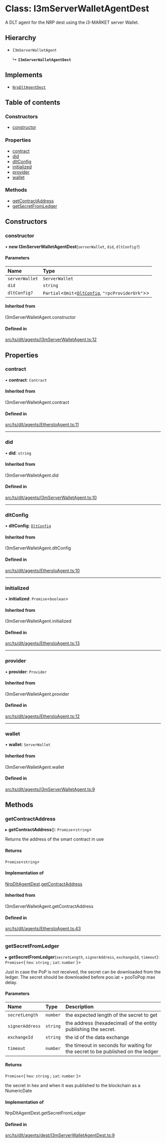 # Class: I3mServerWalletAgentDest

A DLT agent for the NRP dest using the i3-MARKET server Wallet.

## Hierarchy

- `I3mServerWalletAgent`

  ↳ **`I3mServerWalletAgentDest`**

## Implements

- [`NrpDltAgentDest`](../interfaces/Signers.NrpDltAgentDest.md)

## Table of contents

### Constructors

- [constructor](I3mServerWalletAgentDest.md#constructor)

### Properties

- [contract](I3mServerWalletAgentDest.md#contract)
- [did](I3mServerWalletAgentDest.md#did)
- [dltConfig](I3mServerWalletAgentDest.md#dltconfig)
- [initialized](I3mServerWalletAgentDest.md#initialized)
- [provider](I3mServerWalletAgentDest.md#provider)
- [wallet](I3mServerWalletAgentDest.md#wallet)

### Methods

- [getContractAddress](I3mServerWalletAgentDest.md#getcontractaddress)
- [getSecretFromLedger](I3mServerWalletAgentDest.md#getsecretfromledger)

## Constructors

### constructor

• **new I3mServerWalletAgentDest**(`serverWallet`, `did`, `dltConfig?`)

#### Parameters

| Name | Type |
| :------ | :------ |
| `serverWallet` | `ServerWallet` |
| `did` | `string` |
| `dltConfig?` | `Partial`<`Omit`<[`DltConfig`](../interfaces/DltConfig.md), ``"rpcProviderUrk"``\>\> |

#### Inherited from

I3mServerWalletAgent.constructor

#### Defined in

[src/ts/dlt/agents/I3mServerWalletAgent.ts:12](https://gitlab.com/i3-market/code/wp3/t3.2/conflict-resolution/non-repudiation-library/-/blob/bf09997/src/ts/dlt/agents/I3mServerWalletAgent.ts#L12)

## Properties

### contract

• **contract**: `Contract`

#### Inherited from

I3mServerWalletAgent.contract

#### Defined in

[src/ts/dlt/agents/EthersIoAgent.ts:11](https://gitlab.com/i3-market/code/wp3/t3.2/conflict-resolution/non-repudiation-library/-/blob/bf09997/src/ts/dlt/agents/EthersIoAgent.ts#L11)

___

### did

• **did**: `string`

#### Inherited from

I3mServerWalletAgent.did

#### Defined in

[src/ts/dlt/agents/I3mServerWalletAgent.ts:10](https://gitlab.com/i3-market/code/wp3/t3.2/conflict-resolution/non-repudiation-library/-/blob/bf09997/src/ts/dlt/agents/I3mServerWalletAgent.ts#L10)

___

### dltConfig

• **dltConfig**: [`DltConfig`](../interfaces/DltConfig.md)

#### Inherited from

I3mServerWalletAgent.dltConfig

#### Defined in

[src/ts/dlt/agents/EthersIoAgent.ts:10](https://gitlab.com/i3-market/code/wp3/t3.2/conflict-resolution/non-repudiation-library/-/blob/bf09997/src/ts/dlt/agents/EthersIoAgent.ts#L10)

___

### initialized

• **initialized**: `Promise`<`boolean`\>

#### Inherited from

I3mServerWalletAgent.initialized

#### Defined in

[src/ts/dlt/agents/EthersIoAgent.ts:13](https://gitlab.com/i3-market/code/wp3/t3.2/conflict-resolution/non-repudiation-library/-/blob/bf09997/src/ts/dlt/agents/EthersIoAgent.ts#L13)

___

### provider

• **provider**: `Provider`

#### Inherited from

I3mServerWalletAgent.provider

#### Defined in

[src/ts/dlt/agents/EthersIoAgent.ts:12](https://gitlab.com/i3-market/code/wp3/t3.2/conflict-resolution/non-repudiation-library/-/blob/bf09997/src/ts/dlt/agents/EthersIoAgent.ts#L12)

___

### wallet

• **wallet**: `ServerWallet`

#### Inherited from

I3mServerWalletAgent.wallet

#### Defined in

[src/ts/dlt/agents/I3mServerWalletAgent.ts:9](https://gitlab.com/i3-market/code/wp3/t3.2/conflict-resolution/non-repudiation-library/-/blob/bf09997/src/ts/dlt/agents/I3mServerWalletAgent.ts#L9)

## Methods

### getContractAddress

▸ **getContractAddress**(): `Promise`<`string`\>

Returns the address of the smart contract in use

#### Returns

`Promise`<`string`\>

#### Implementation of

[NrpDltAgentDest](../interfaces/Signers.NrpDltAgentDest.md).[getContractAddress](../interfaces/Signers.NrpDltAgentDest.md#getcontractaddress)

#### Inherited from

I3mServerWalletAgent.getContractAddress

#### Defined in

[src/ts/dlt/agents/EthersIoAgent.ts:43](https://gitlab.com/i3-market/code/wp3/t3.2/conflict-resolution/non-repudiation-library/-/blob/bf09997/src/ts/dlt/agents/EthersIoAgent.ts#L43)

___

### getSecretFromLedger

▸ **getSecretFromLedger**(`secretLength`, `signerAddress`, `exchangeId`, `timeout`): `Promise`<{ `hex`: `string` ; `iat`: `number`  }\>

Just in case the PoP is not received, the secret can be downloaded from the ledger.
The secret should be downloaded before poo.iat + pooToPop max delay.

#### Parameters

| Name | Type | Description |
| :------ | :------ | :------ |
| `secretLength` | `number` | the expected length of the secret to get |
| `signerAddress` | `string` | the address (hexadecimal) of the entity publishing the secret. |
| `exchangeId` | `string` | the id of the data exchange |
| `timeout` | `number` | the timeout in seconds for waiting for the secret to be published on the ledger |

#### Returns

`Promise`<{ `hex`: `string` ; `iat`: `number`  }\>

the secret in hex and when it was published to the blockchain as a NumericDate

#### Implementation of

NrpDltAgentDest.getSecretFromLedger

#### Defined in

[src/ts/dlt/agents/dest/I3mServerWalletAgentDest.ts:9](https://gitlab.com/i3-market/code/wp3/t3.2/conflict-resolution/non-repudiation-library/-/blob/bf09997/src/ts/dlt/agents/dest/I3mServerWalletAgentDest.ts#L9)
